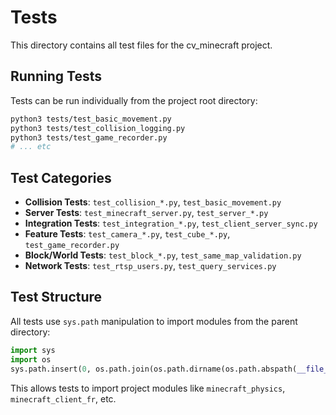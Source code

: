 # Tests

This directory contains all test files for the cv_minecraft project.

## Running Tests

Tests can be run individually from the project root directory:

```bash
python3 tests/test_basic_movement.py
python3 tests/test_collision_logging.py
python3 tests/test_game_recorder.py
# ... etc
```

## Test Categories

- **Collision Tests**: `test_collision_*.py`, `test_basic_movement.py`
- **Server Tests**: `test_minecraft_server.py`, `test_server_*.py`
- **Integration Tests**: `test_integration_*.py`, `test_client_server_sync.py`
- **Feature Tests**: `test_camera_*.py`, `test_cube_*.py`, `test_game_recorder.py`
- **Block/World Tests**: `test_block_*.py`, `test_same_map_validation.py`
- **Network Tests**: `test_rtsp_users.py`, `test_query_services.py`

## Test Structure

All tests use `sys.path` manipulation to import modules from the parent directory:

```python
import sys
import os
sys.path.insert(0, os.path.join(os.path.dirname(os.path.abspath(__file__)), ".."))
```

This allows tests to import project modules like `minecraft_physics`, `minecraft_client_fr`, etc.
